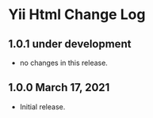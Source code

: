 # Yii Html Change Log


## 1.0.1 under development

- no changes in this release.

## 1.0.0 March 17, 2021

- Initial release.